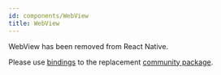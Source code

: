 ```yaml
---
id: components/WebView
title: WebView
---
```


WebView has been removed from React Native.

Please use [bindings](https://github.com/reason-react-native/webview) to the
replacement
[community package](https://github.com/react-native-community/react-native-webview).
